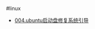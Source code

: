 #linux

- [004.ubuntu启动盘修复系统引导](https://github.com/yimun/Blog/tree/master/blogs/004.ubuntu启动盘修复系统引导/README.md)
